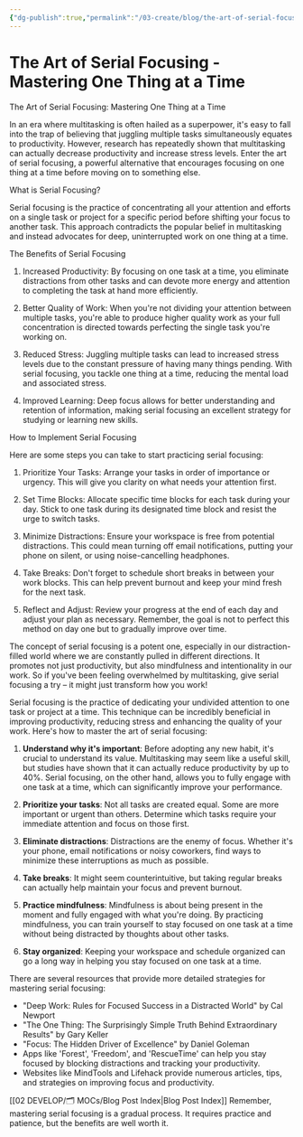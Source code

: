 ```yaml
---
{"dg-publish":true,"permalink":"/03-create/blog/the-art-of-serial-focusing-mastering-one-thing-at-a-time/","tags":["focus","multitasking"]}
---
```


# The Art of Serial Focusing - Mastering One Thing at a Time

The Art of Serial Focusing: Mastering One Thing at a Time

In an era where multitasking is often hailed as a superpower, it's easy to fall into the trap of believing that juggling multiple tasks simultaneously equates to productivity. However, research has repeatedly shown that multitasking can actually decrease productivity and increase stress levels. Enter the art of serial focusing, a powerful alternative that encourages focusing on one thing at a time before moving on to something else. 

What is Serial Focusing?

Serial focusing is the practice of concentrating all your attention and efforts on a single task or project for a specific period before shifting your focus to another task. This approach contradicts the popular belief in multitasking and instead advocates for deep, uninterrupted work on one thing at a time.

The Benefits of Serial Focusing

1. Increased Productivity: By focusing on one task at a time, you eliminate distractions from other tasks and can devote more energy and attention to completing the task at hand more efficiently.

2. Better Quality of Work: When you're not dividing your attention between multiple tasks, you're able to produce higher quality work as your full concentration is directed towards perfecting the single task you're working on.

3. Reduced Stress: Juggling multiple tasks can lead to increased stress levels due to the constant pressure of having many things pending. With serial focusing, you tackle one thing at a time, reducing the mental load and associated stress.

4. Improved Learning: Deep focus allows for better understanding and retention of information, making serial focusing an excellent strategy for studying or learning new skills.

How to Implement Serial Focusing

Here are some steps you can take to start practicing serial focusing:

1. Prioritize Your Tasks: Arrange your tasks in order of importance or urgency. This will give you clarity on what needs your attention first.

2. Set Time Blocks: Allocate specific time blocks for each task during your day. Stick to one task during its designated time block and resist the urge to switch tasks.

3. Minimize Distractions: Ensure your workspace is free from potential distractions. This could mean turning off email notifications, putting your phone on silent, or using noise-cancelling headphones.

4. Take Breaks: Don't forget to schedule short breaks in between your work blocks. This can help prevent burnout and keep your mind fresh for the next task.

5. Reflect and Adjust: Review your progress at the end of each day and adjust your plan as necessary. Remember, the goal is not to perfect this method on day one but to gradually improve over time.

The concept of serial focusing is a potent one, especially in our distraction-filled world where we are constantly pulled in different directions. It promotes not just productivity, but also mindfulness and intentionality in our work. So if you've been feeling overwhelmed by multitasking, give serial focusing a try – it might just transform how you work!


Serial focusing is the practice of dedicating your undivided attention to one task or project at a time. This technique can be incredibly beneficial in improving productivity, reducing stress and enhancing the quality of your work. Here's how to master the art of serial focusing:

1. **Understand why it's important**: Before adopting any new habit, it's crucial to understand its value. Multitasking may seem like a useful skill, but studies have shown that it can actually reduce productivity by up to 40%. Serial focusing, on the other hand, allows you to fully engage with one task at a time, which can significantly improve your performance.

2. **Prioritize your tasks**: Not all tasks are created equal. Some are more important or urgent than others. Determine which tasks require your immediate attention and focus on those first.

3. **Eliminate distractions**: Distractions are the enemy of focus. Whether it's your phone, email notifications or noisy coworkers, find ways to minimize these interruptions as much as possible.

4. **Take breaks**: It might seem counterintuitive, but taking regular breaks can actually help maintain your focus and prevent burnout.

5. **Practice mindfulness**: Mindfulness is about being present in the moment and fully engaged with what you're doing. By practicing mindfulness, you can train yourself to stay focused on one task at a time without being distracted by thoughts about other tasks.

6. **Stay organized**: Keeping your workspace and schedule organized can go a long way in helping you stay focused on one task at a time.

There are several resources that provide more detailed strategies for mastering serial focusing:

- "Deep Work: Rules for Focused Success in a Distracted World" by Cal Newport
- "The One Thing: The Surprisingly Simple Truth Behind Extraordinary Results" by Gary Keller
- "Focus: The Hidden Driver of Excellence" by Daniel Goleman
- Apps like 'Forest', 'Freedom', and 'RescueTime' can help you stay focused by blocking distractions and tracking your productivity.
- Websites like MindTools and Lifehack provide numerous articles, tips, and strategies on improving focus and productivity.

[[02 DEVELOP/🗂️ MOCs/Blog Post Index\|Blog Post Index]]
Remember, mastering serial focusing is a gradual process. It requires practice and patience, but the benefits are well worth it.